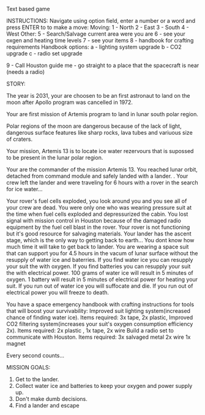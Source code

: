 Text based game


INSTRUCTIONS:
Navigate using option field, enter a number or a word and press ENTER to to make a move:
Moving:
1 - North
2 - East
3 - South
4 - West
Other:
5 - Search/Salvage current area were you are
6 - see your oxgen and heating time levels
7 - see your items
8 - handbook for crafting requirements
Handbook options:
a - lighting system upgrade
b - CO2 upgrade
c - radio set upgrade

9 - Call Houston
guide me - go straight to a place that the spacecraft is near (needs a radio)





STORY:

The year is 2031, your are choosen to be an first astronaut to land on the moon after Apollo program was cancelled in 1972.

Your are first mission of Artemis program to land in lunar south polar region.

Polar regions of the moon are dangerous because of the lack of light, dangerous surface features like sharp rocks, lava tubes and variuous size of craters. 

Your mission, Artemis 13 is to locate ice water rezervours that is supossed to be present in the lunar polar region.



Your are the commander of the mission Artemis 13. You reached lunar orbit, detached from command module and safely landed with a lander. . 
Your crew left the lander and were traveling for 6 hours with a rover in the search for ice water...
 

Your rover's fuel cells exploded, you look around you and you see all of your crew are dead. 
You were only one who was wearing pressure suit at the time when fuel cells exploded and depressurized the cabin.
You lost signal with mission control in Houston because of the damaged radio equipment by the fuel cell blast in the rover.
Your rover is not functioning but it's good resource for salvaging materials.
Your lander has the ascent stage, which is the only way to getting back to earth...
You dont know how much time it will take to get back to lander.
You are wearing a space suit that can support you for 4.5 hours in the vacum of lunar surface without the resupply of water ice and baterries.
If you find water ice you can resupply your suit the with oxygen.
If you find batteries you can resupply your suit the with electrical power.
100 grams of water ice will result in 5 minutes of oxygen.
1 battery will result in 5 minutes of electrical power for heating your suit.
If you run out of water ice you will suffocate and die.
If you run out of electrical power you will freeze to death.

You have a space emergency handbook with crafting instructions for tools that will boost your survivability:
	Improved suit lighting system(increased chance of finding water ice). Items required: 3x tape, 2x plastic, 
	Improved CO2 filtering system(increases your suit's oxygen consumption efficiency 2x). Items required: 2x plastic , 1x tape, 2x wire
	Build a radio set to communicate with Houston. Items required: 3x salvaged metal 2x wire 1x magnet

Every second counts...

MISSION GOALS:
1. Get to the lander.
2. Collect water ice and batteries to keep your oxygen and power supply up.
3. Don't make dumb decisions.
4. Find a lander and escape
